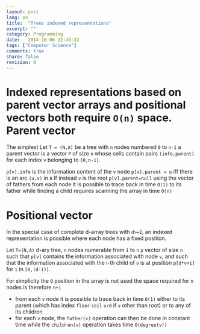 ```yaml
---
layout: post
lang: en
title:  "Trees indexed representations"
excerpt: ""
category: Programming
date:   2014-10-06 22:45:33
tags: ["Computer Science"]
comments: true
share: false
revision: 0
---
```


Indexed representations based on parent vector arrays and positional vectors both require `O(n)` space.
Parent vector
=============
The simplest
Let `T = (N,A)` be a tree with `n` nodes numbered `0` to `n-1` a parent vector is a vector `P` of size `n` whose cells contain pairs `(info,parent)` for each index `v` belonging to `[0,n-1]`.

`p[v].info` is the information content of the `v` node
`p[v].parent = u` iff there is an arc `(u,v)` in `A`
If instead `v` is the root `p[v].parent=null` using the vector of fathers from each node it is possible to trace back in time `O(1)` to its father while finding a child requires scanning the array in time `O(n)`


Positional vector
===================
In the special case of complete d-array trees with `d>=2`, an indexed representation is possible where each node has a fixed position.

Let `T=(N,A)` d-ary tree, `n` nodes numerable from `1` to `n`
`p` vector of size `n` such that `p[v]` contains the information associated with node `v`, and such that the information associated with the i-th child of `v` is at position `p[d*v+i] `for `i` in `[0,(d-1)]`.

For simplicity the `0` position in the array is not used the space required for `n` nodes is therefore `n+1`

* from each `v` node it is possible to trace back in time `O(1)` either to its parent (which has index `floor` `ceil` `v/d` if `v` other than root) or to any of its children
* for each `v` node, the `father(v)` operation can then be done in constant time while the `children(v)` operation takes time `O(degree(v))`